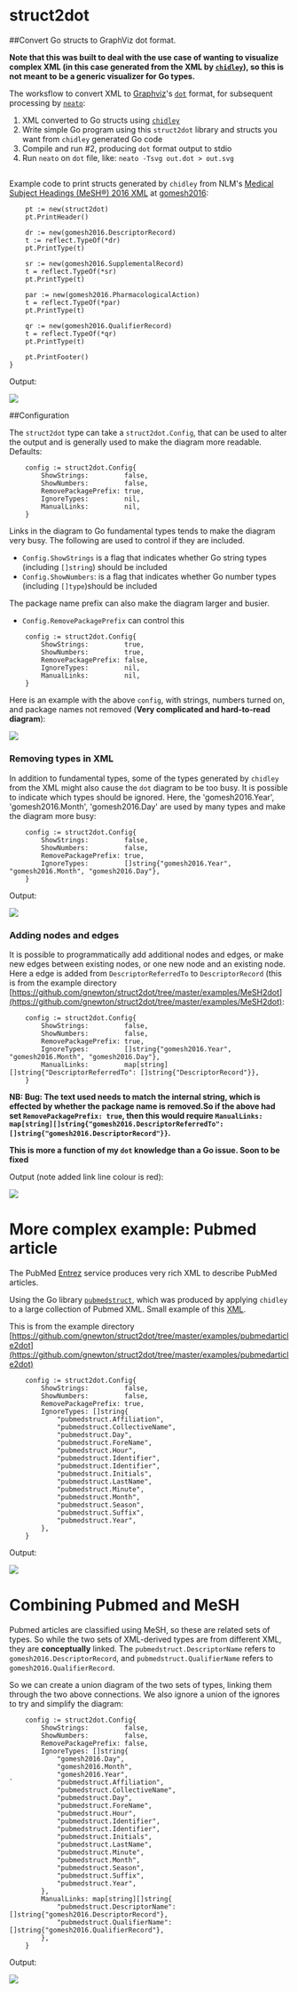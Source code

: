 # struct2dot

##Convert Go structs to GraphViz dot format.

**Note that this was built to deal with the use case of wanting to visualize complex XML (in this case generated from the XML by [`chidley`](https://github.com/gnewton/chidley)), so this is not meant to be a generic visualizer for Go types.**

The worksflow to convert XML to [Graphviz](html://www.graphviz.org)'s [`dot`](https://en.wikipedia.org/wiki/DOT_%28graph_description_language%29) format, for subsequent processing by [`neato`](http://linux.die.net/man/1/neato):

1. XML converted to Go structs using [`chidley`](https://github.com/gnewton/chidley)
2. Write simple Go program using this `struct2dot` library and structs you want from `chidley` generated Go code
3. Compile and run #2, producing `dot` format output to stdio
4. Run `neato` on `dot` file, like: `neato -Tsvg out.dot > out.svg`

##
Example code to print structs generated by `chidley` from NLM's [Medical Subject Headings (MeSH®) 2016 XML](https://www.nlm.nih.gov/mesh/download_mesh.html) at [gomesh2016](https://github.com/gnewton/gomesh2016):
```
	pt := new(struct2dot)
	pt.PrintHeader()

	dr := new(gomesh2016.DescriptorRecord)
	t := reflect.TypeOf(*dr)
	pt.PrintType(t)

	sr := new(gomesh2016.SupplementalRecord)
	t = reflect.TypeOf(*sr)
	pt.PrintType(t)

	par := new(gomesh2016.PharmacologicalAction)
	t = reflect.TypeOf(*par)
	pt.PrintType(t)

	qr := new(gomesh2016.QualifierRecord)
	t = reflect.TypeOf(*qr)
	pt.PrintType(t)

	pt.PrintFooter()
}
```

Output:

<img src="https://gnewton.github.io/repos/struct2dot/meshDefault.svg">

##Configuration

The `struct2dot` type can take a `struct2dot.Config`, that can be used to alter the output and is generally used to make the diagram more readable. Defaults:

```
	config := struct2dot.Config{
		ShowStrings:         false,
		ShowNumbers:         false,
		RemovePackagePrefix: true,
		IgnoreTypes:         nil,
		ManualLinks:         nil,
	}
```

Links in the diagram to Go fundamental types tends to make the diagram very busy.
The following are used to control if they are included.
* `Config.ShowStrings` is a flag that indicates whether Go string types (including `[]string`) should be included
* `Config.ShowNumbers`: is a flag that indicates whether Go number types (including `[]type`)should be included

The package name prefix can also make the diagram larger and busier.
* `Config.RemovePackagePrefix` can control this

```
	config := struct2dot.Config{
		ShowStrings:         true,
		ShowNumbers:         true,
		RemovePackagePrefix: false,
		IgnoreTypes:         nil,
		ManualLinks:         nil,
	}
```

Here is an example with the above `config`, with strings, numbers turned on, and package names not removed (**Very complicated and hard-to-read diagram**):

<img src="https://gnewton.github.io/repos/struct2dot/meshWithStringsAndNumbersAndPackage.svg">


### Removing types in XML
In addition to fundamental types, some of the types generated by `chidley` from the XML might also cause the `dot` diagram to be too busy.
It is possible to indicate which types should be ignored. Here, the 'gomesh2016.Year', 'gomesh2016.Month', 'gomesh2016.Day' are used by many types and make the diagram more busy:

```
	config := struct2dot.Config{
		ShowStrings:         false,
		ShowNumbers:         false,
		RemovePackagePrefix: true,
		IgnoreTypes:         []string{"gomesh2016.Year", "gomesh2016.Month", "gomesh2016.Day"},
	}
```

Output:

<img src="https://gnewton.github.io/repos/struct2dot/meshDefaultWithIgnoreTypes.svg">

### Adding nodes and edges
It is possible to programmatically add additional nodes and edges, or make new edges between existing nodes, or one new node and an existing node.
Here a edge is added from `DescriptorReferredTo` to `DescriptorRecord` (this is from the example directory [https://github.com/gnewton/struct2dot/tree/master/examples/MeSH2dot](https://github.com/gnewton/struct2dot/tree/master/examples/MeSH2dot):

```
	config := struct2dot.Config{
		ShowStrings:         false,
		ShowNumbers:         false,
		RemovePackagePrefix: true,
		IgnoreTypes:         []string{"gomesh2016.Year", "gomesh2016.Month", "gomesh2016.Day"},
		ManualLinks:         map[string][]string{"DescriptorReferredTo": []string{"DescriptorRecord"}},
	}
```

**NB: Bug: The text used needs to match the internal string, which is effected by whether the package name is removed.So if the above had set `RemovePackagePrefix: true`, then this would require `ManualLinks: map[string][]string{"gomesh2016.DescriptorReferredTo": []string{"gomesh2016.DescriptorRecord"}}`.**

**This is more a function of my `dot` knowledge than a Go issue. Soon to be fixed**

Output (note added link line colour is red):

<img src="https://gnewton.github.io/repos/struct2dot/meshDefaultWithIgnoreTypesManualLink.svg">




# More complex example: Pubmed article

The PubMed [Entrez](https://www.ncbi.nlm.nih.gov/books/NBK25497/) service produces very rich XML to describe PubMed articles.

Using the Go library [`pubmedstruct`](github.com/gnewton/pubmedstruct), which was produced by applying `chidley` to a large collection of Pubmed XML.
Small example of this [XML](http://eutils.ncbi.nlm.nih.gov/entrez/eutils/efetch.fcgi?db=pubmed&id=20598978,444444,455555&retmode=xml).

This is from the example directory [https://github.com/gnewton/struct2dot/tree/master/examples/pubmedarticle2dot](https://github.com/gnewton/struct2dot/tree/master/examples/pubmedarticle2dot)


```
	config := struct2dot.Config{
		ShowStrings:         false,
		ShowNumbers:         false,
		RemovePackagePrefix: true,
		IgnoreTypes: []string{
			"pubmedstruct.Affiliation",
			"pubmedstruct.CollectiveName",
			"pubmedstruct.Day",
			"pubmedstruct.ForeName",
			"pubmedstruct.Hour",
			"pubmedstruct.Identifier",
			"pubmedstruct.Identifier",
			"pubmedstruct.Initials",
			"pubmedstruct.LastName",
			"pubmedstruct.Minute",
			"pubmedstruct.Month",
			"pubmedstruct.Season",
			"pubmedstruct.Suffix",
			"pubmedstruct.Year",
		},
	}
```

Output:

<img src="https://gnewton.github.io/repos/struct2dot/pubmedDefaultIgnoreTypes.svg">


# Combining Pubmed and MeSH

Pubmed articles are classified using MeSH, so these are related sets of types.
So while the two sets of XML-derived types are from different XML, they are **conceptually** linked.
The `pubmedstruct.DescriptorName` refers to `gomesh2016.DescriptorRecord`, and
`pubmedstruct.QualifierName` refers to `gomesh2016.QualifierRecord`.

So we can create a union diagram of the two sets of types, linking them through the two above connections.
We also ignore a union of the ignores to try and simplify the diagram:


```
	config := struct2dot.Config{
		ShowStrings:         false,
		ShowNumbers:         false,
		RemovePackagePrefix: false,
		IgnoreTypes: []string{
			"gomesh2016.Day",
			"gomesh2016.Month",
			"gomesh2016.Year",
`			"pubmedstruct.Affiliation",
			"pubmedstruct.CollectiveName",
			"pubmedstruct.Day",
			"pubmedstruct.ForeName",
			"pubmedstruct.Hour",
			"pubmedstruct.Identifier",
			"pubmedstruct.Identifier",
			"pubmedstruct.Initials",
			"pubmedstruct.LastName",
			"pubmedstruct.Minute",
			"pubmedstruct.Month",
			"pubmedstruct.Season",
			"pubmedstruct.Suffix",
			"pubmedstruct.Year",
		},
		ManualLinks: map[string][]string{
			"pubmedstruct.DescriptorName": []string{"gomesh2016.DescriptorRecord"},
			"pubmedstruct.QualifierName":  []string{"gomesh2016.QualifierRecord"},
		},
	}
```

Output:

<img src="https://gnewton.github.io/repos/struct2dot/both.svg">
